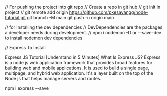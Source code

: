 // For pushing the project into git repo
// Create a repo in git hub
// git init in project
// git remote add origin https://github.com/pkesavangg/node-tutorial.git
git branch -M main
git push -u origin main

// for Installing the dev dependencies
// DevDependencies are the packages a developer needs during development.
// npm i nodemon -D or --save-dev to install nodemon dev dependencies

// Express
To Install

Express JS Tutorial [Understand in 5 Minutes]
What Is Express JS? Express is a node js web application framework that provides broad features for building web and mobile applications. It is used to build a single page, multipage, and hybrid web application. It's a layer built on the top of the Node js that helps manage servers and routes.

npm i express --save